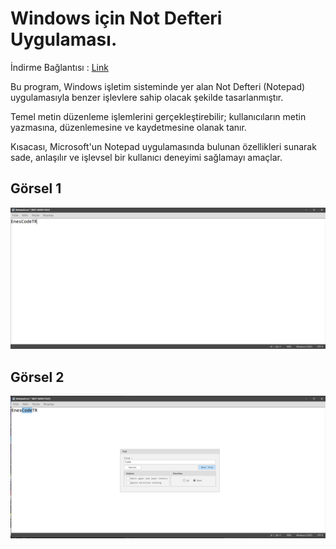 # Windows için Not Defteri Uygulaması.

İndirme Bağlantısı : [Link](https://drive.google.com/file/d/19xz4V5cZLAH5X_1mLLTVrNZ8jSHvW-AV/view) <br>

Bu program, Windows işletim sisteminde yer alan Not Defteri (Notepad) uygulamasıyla benzer işlevlere sahip olacak şekilde tasarlanmıştır.

Temel metin düzenleme işlemlerini gerçekleştirebilir; kullanıcıların metin yazmasına, düzenlemesine ve kaydetmesine olanak tanır.

Kısacası, Microsoft'un Notepad uygulamasında bulunan özellikleri sunarak sade, anlaşılır ve işlevsel bir kullanıcı deneyimi sağlamayı amaçlar.


## Görsel 1
![Proje Fotoğrafı 1](gorseller/Screenshot1.png)

## Görsel 2
![Proje Fotoğrafı 1](gorseller/Screenshot2.png)

